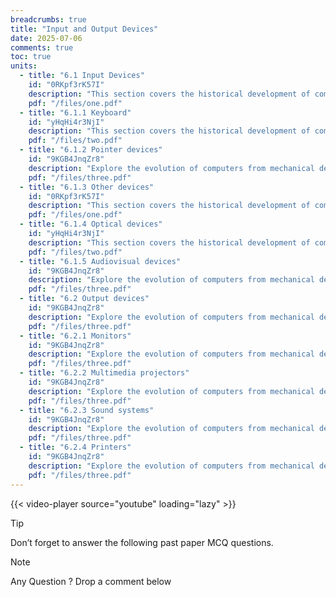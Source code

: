 ```yaml
---
breadcrumbs: true
title: "Input and Output Devices"
date: 2025-07-06
comments: true
toc: true
units:
  - title: "6.1 Input Devices"
    id: "0RKpf3rK57I"
    description: "This section covers the historical development of computing systems."
    pdf: "/files/one.pdf"
  - title: "6.1.1 Keyboard"
    id: "yHqHi4r3NjI"
    description: "This section covers the historical development of computing technology."
    pdf: "/files/two.pdf"
  - title: "6.1.2 Pointer devices"
    id: "9KGB4JnqZr8"
    description: "Explore the evolution of computers from mechanical devices to modern systems."
    pdf: "/files/three.pdf"
  - title: "6.1.3 Other devices"
    id: "0RKpf3rK57I"
    description: "This section covers the historical development of computing systems."
    pdf: "/files/one.pdf"
  - title: "6.1.4 Optical devices"
    id: "yHqHi4r3NjI"
    description: "This section covers the historical development of computing technology."
    pdf: "/files/two.pdf"
  - title: "6.1.5 Audiovisual devices"
    id: "9KGB4JnqZr8"
    description: "Explore the evolution of computers from mechanical devices to modern systems."
    pdf: "/files/three.pdf"     
  - title: "6.2 Output devices"
    id: "9KGB4JnqZr8"
    description: "Explore the evolution of computers from mechanical devices to modern systems."
    pdf: "/files/three.pdf"   
  - title: "6.2.1 Monitors"
    id: "9KGB4JnqZr8"
    description: "Explore the evolution of computers from mechanical devices to modern systems."
    pdf: "/files/three.pdf"   
  - title: "6.2.2 Multimedia projectors"
    id: "9KGB4JnqZr8"
    description: "Explore the evolution of computers from mechanical devices to modern systems."
    pdf: "/files/three.pdf"   
  - title: "6.2.3 Sound systems"
    id: "9KGB4JnqZr8"
    description: "Explore the evolution of computers from mechanical devices to modern systems."
    pdf: "/files/three.pdf"
  - title: "6.2.4 Printers"
    id: "9KGB4JnqZr8"
    description: "Explore the evolution of computers from mechanical devices to modern systems."
    pdf: "/files/three.pdf" 
---
```


{{< video-player source="youtube" loading="lazy" >}}

> [!TIP]
> Don’t forget to answer the following past paper MCQ questions.
 


> [!NOTE]
> Any Question ? Drop a comment below 

